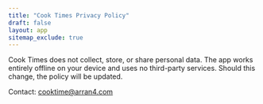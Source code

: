 ```yaml
---
title: "Cook Times Privacy Policy"
draft: false
layout: app
sitemap_exclude: true
---
```


Cook Times does not collect, store, or share personal data. The app works entirely offline on your device and uses no third-party services. Should this change, the policy will be updated.

Contact: cooktime@arran4.com
